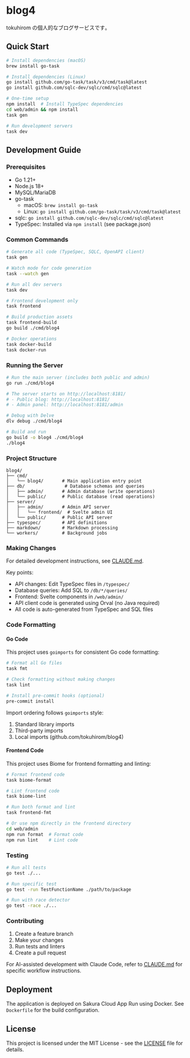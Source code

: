 # blog4

tokuhirom の個人的なブログサービスです｡

## Quick Start

```bash
# Install dependencies (macOS)
brew install go-task

# Install dependencies (Linux)
go install github.com/go-task/task/v3/cmd/task@latest
go install github.com/sqlc-dev/sqlc/cmd/sqlc@latest

# One-time setup
npm install  # Install TypeSpec dependencies
cd web/admin && npm install
task gen

# Run development servers
task dev
```

## Development Guide

### Prerequisites
- Go 1.21+
- Node.js 18+
- MySQL/MariaDB
- go-task
  - macOS: `brew install go-task`
  - Linux: `go install github.com/go-task/task/v3/cmd/task@latest`
- sqlc: `go install github.com/sqlc-dev/sqlc/cmd/sqlc@latest`
- TypeSpec: Installed via `npm install` (see package.json)

### Common Commands

```bash
# Generate all code (TypeSpec, SQLC, OpenAPI client)
task gen

# Watch mode for code generation
task --watch gen

# Run all dev servers
task dev

# Frontend development only
task frontend

# Build production assets
task frontend-build
go build ./cmd/blog4

# Docker operations
task docker-build
task docker-run
```

### Running the Server

```bash
# Run the main server (includes both public and admin)
go run ./cmd/blog4

# The server starts on http://localhost:8181/
# - Public blog: http://localhost:8181/
# - Admin panel: http://localhost:8181/admin

# Debug with Delve
dlv debug ./cmd/blog4

# Build and run
go build -o blog4 ./cmd/blog4
./blog4
```

### Project Structure

```
blog4/
├── cmd/
│   └── blog4/       # Main application entry point
├── db/               # Database schemas and queries
│   ├── admin/       # Admin database (write operations)
│   └── public/      # Public database (read operations)
├── server/
│   ├── admin/       # Admin API server
│   │   └── frontend/  # Svelte admin UI
│   └── public/      # Public API server
├── typespec/        # API definitions
├── markdown/        # Markdown processing
└── workers/         # Background jobs
```

### Making Changes

For detailed development instructions, see [CLAUDE.md](./CLAUDE.md).

Key points:
- API changes: Edit TypeSpec files in `/typespec/`
- Database queries: Add SQL to `/db/*/queries/`
- Frontend: Svelte components in `/web/admin/`
- API client code is generated using Orval (no Java required)
- All code is auto-generated from TypeSpec and SQL files

### Code Formatting

#### Go Code
This project uses `goimports` for consistent Go code formatting:

```bash
# Format all Go files
task fmt

# Check formatting without making changes
task lint

# Install pre-commit hooks (optional)
pre-commit install
```

Import ordering follows `goimports` style:
1. Standard library imports
2. Third-party imports
3. Local imports (github.com/tokuhirom/blog4)

#### Frontend Code
This project uses Biome for frontend formatting and linting:

```bash
# Format frontend code
task biome-format

# Lint frontend code
task biome-lint

# Run both format and lint
task frontend-fmt

# Or use npm directly in the frontend directory
cd web/admin
npm run format  # Format code
npm run lint    # Lint code
```

### Testing

```bash
# Run all tests
go test ./...

# Run specific test
go test -run TestFunctionName ./path/to/package

# Run with race detector
go test -race ./...
```

### Contributing

1. Create a feature branch
2. Make your changes
3. Run tests and linters
4. Create a pull request

For AI-assisted development with Claude Code, refer to [CLAUDE.md](./CLAUDE.md) for specific workflow instructions.

## Deployment

The application is deployed on Sakura Cloud App Run using Docker. See `Dockerfile` for the build configuration.

## License

This project is licensed under the MIT License - see the [LICENSE](LICENSE) file for details.
